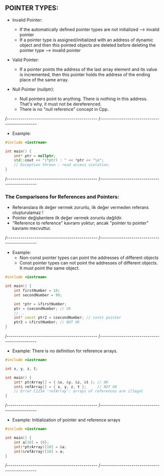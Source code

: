 ## POINTER TYPES: 

- Invalid Pointer: 
  - If the automatically defined pointer types are not initialized --> invalid pointer 
  - If a pointer type is assigned/initialized with an address of dynamic object and then this pointed objects are deleted before deleting the pointer type --> invalid pointer 
  
- Valid Pointer: 
  - If a pointer points the address of the last array element and its value is incremented, then this pointer holds the address of the ending place of the same array.  
 
- Null Pointer (nullptr):
  - Null pointers point to anything. There is nothing in this address. That's why, it must not be dereferenced.  
  - There is no "null reference" concept in Cpp.

/----------------------------------------------
/----------------------------------------------

- Example: 
```cpp
#include <iostream>

int main() {
	int* ptr = nullptr;
	std::cout << "(*ptr) : " << *ptr << "\n"; 
	// Exception thrown : read access violation.
}
```

/----------------------------------------------	
/----------------------------------------------

### The Comparisons for References and Pointers:
- Referanslara ilk değer vermek zorunlu, ilk değer vermeden referans oluşturulamaz ! 
- Pointer değişkenlere ilk değer vermek zorunlu değildir. 
- "Reference to reference" kavramı yoktur; ancak "pointer to pointer" kavramı mecvuttur. 

/----------------------------------------------	
/----------------------------------------------

- Example: 
  - Non-const pointer types can point the addresses of different objects   
  - Const pointer types can not point the addresses of different objects. It must point the same object.  
```cpp
#include <iostream>

int main() {
	int firstNumber = 10;
	int secondNumber = 99;

	int *ptr = &firstNumber;
	ptr = &secondNumber; // OK
	//...
	int* const ptr2 = &secondNumber; // const pointer
	ptr2 = &firstNumber; // NOT OK
}
```

/----------------------------------------------
/----------------------------------------------

- Example: There is no definition for reference arrays.
```cpp
#include <iostream>

int x, y, z, t;

int main() {
	int* ptrArray[] = { &x, &y, &z, &t }; // OK
	int& refArray[] = { x, y, z, t };     // NOT OK
	// Error C2234 'refArray': arrays of references are illegal	
}
```

/----------------------------------------------
/----------------------------------------------

- Example: Initialization of pointer and reference arrays
```cpp
#include <iostream>

int main() {
	int a[10] = {0}; 
	int(*ptrArray)[10] = &a;
	int(&refArray)[10] = a;
}
```

/----------------------------------------------
/----------------------------------------------
